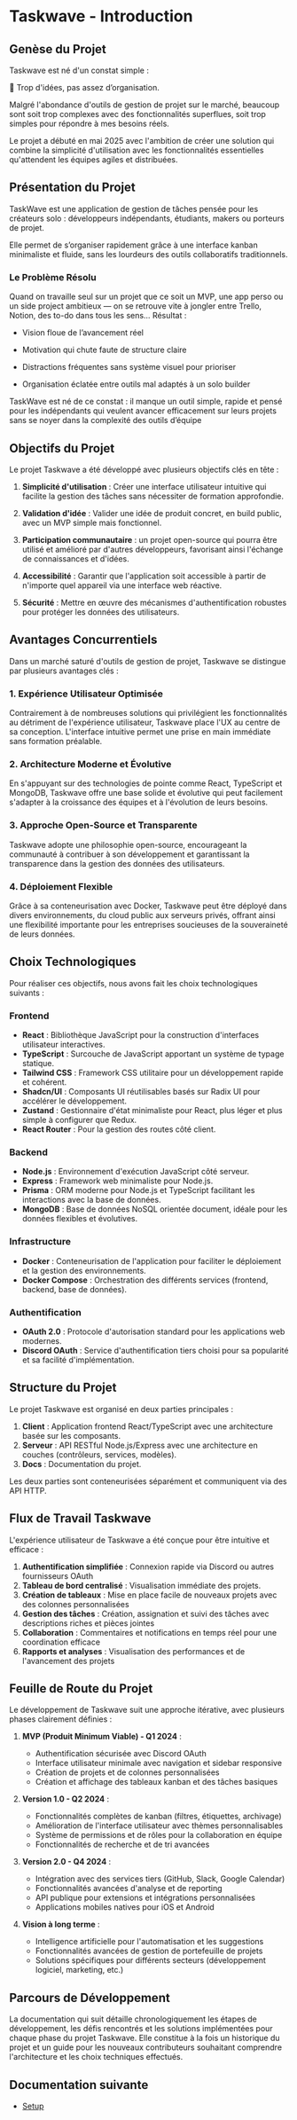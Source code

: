 # Taskwave - Introduction

## Genèse du Projet

Taskwave est né d'un constat simple : 

🧠 Trop d'idées, pas assez d’organisation.

Malgré l'abondance d'outils de gestion de projet sur le marché, beaucoup sont soit trop complexes avec des fonctionnalités superflues, soit trop simples pour répondre à mes besoins réels.

Le projet a débuté en mai 2025 avec l'ambition de créer une solution qui combine la simplicité d'utilisation avec les fonctionnalités essentielles qu'attendent les équipes agiles et distribuées.

## Présentation du Projet

TaskWave est une application de gestion de tâches pensée pour les créateurs solo : développeurs indépendants, étudiants, makers ou porteurs de projet.

Elle permet de s’organiser rapidement grâce à une interface kanban minimaliste et fluide, sans les lourdeurs des outils collaboratifs traditionnels.



### Le Problème Résolu

Quand on travaille seul sur un projet que ce soit un MVP, une app perso ou un side project ambitieux — on se retrouve vite à jongler entre Trello, Notion, des to-do dans tous les sens… Résultat :

- Vision floue de l’avancement réel

- Motivation qui chute faute de structure claire

- Distractions fréquentes sans système visuel pour prioriser

- Organisation éclatée entre outils mal adaptés à un solo builder

TaskWave est né de ce constat : il manque un outil simple, rapide et pensé pour les indépendants qui veulent avancer efficacement sur leurs projets sans se noyer dans la complexité des outils d’équipe

## Objectifs du Projet

Le projet Taskwave a été développé avec plusieurs objectifs clés en tête :

1. **Simplicité d'utilisation** : Créer une interface utilisateur intuitive qui facilite la gestion des tâches sans nécessiter de formation approfondie.

2. **Validation d'idée** : 
Valider une idée de produit concret, en build public, avec un MVP simple mais fonctionnel.

3. **Participation communautaire** :
un projet open-source qui pourra être utilisé et amélioré par d'autres développeurs, favorisant ainsi l'échange de connaissances et d'idées.

4. **Accessibilité** : Garantir que l'application soit accessible à partir de n'importe quel appareil via une interface web réactive.

5. **Sécurité** : Mettre en œuvre des mécanismes d'authentification robustes pour protéger les données des utilisateurs.

## Avantages Concurrentiels

Dans un marché saturé d'outils de gestion de projet, Taskwave se distingue par plusieurs avantages clés :

### 1. Expérience Utilisateur Optimisée

Contrairement à de nombreuses solutions qui privilégient les fonctionnalités au détriment de l'expérience utilisateur, Taskwave place l'UX au centre de sa conception. L'interface intuitive permet une prise en main immédiate sans formation préalable.

### 2. Architecture Moderne et Évolutive

En s'appuyant sur des technologies de pointe comme React, TypeScript et MongoDB, Taskwave offre une base solide et évolutive qui peut facilement s'adapter à la croissance des équipes et à l'évolution de leurs besoins.

### 3. Approche Open-Source et Transparente

Taskwave adopte une philosophie open-source, encourageant la communauté à contribuer à son développement et garantissant la transparence dans la gestion des données des utilisateurs.

### 4. Déploiement Flexible

Grâce à sa conteneurisation avec Docker, Taskwave peut être déployé dans divers environnements, du cloud public aux serveurs privés, offrant ainsi une flexibilité importante pour les entreprises soucieuses de la souveraineté de leurs données.

## Choix Technologiques

Pour réaliser ces objectifs, nous avons fait les choix technologiques suivants :

### Frontend

- **React** : Bibliothèque JavaScript pour la construction d'interfaces utilisateur interactives.
- **TypeScript** : Surcouche de JavaScript apportant un système de typage statique.
- **Tailwind CSS** : Framework CSS utilitaire pour un développement rapide et cohérent.
- **Shadcn/UI** : Composants UI réutilisables basés sur Radix UI pour accélérer le développement.
- **Zustand** : Gestionnaire d'état minimaliste pour React, plus léger et plus simple à configurer que Redux.
- **React Router** : Pour la gestion des routes côté client.

### Backend

- **Node.js** : Environnement d'exécution JavaScript côté serveur.
- **Express** : Framework web minimaliste pour Node.js.
- **Prisma** : ORM moderne pour Node.js et TypeScript facilitant les interactions avec la base de données.
- **MongoDB** : Base de données NoSQL orientée document, idéale pour les données flexibles et évolutives.

### Infrastructure

- **Docker** : Conteneurisation de l'application pour faciliter le déploiement et la gestion des environnements.
- **Docker Compose** : Orchestration des différents services (frontend, backend, base de données).

### Authentification

- **OAuth 2.0** : Protocole d'autorisation standard pour les applications web modernes.
- **Discord OAuth** : Service d'authentification tiers choisi pour sa popularité et sa facilité d'implémentation.

## Structure du Projet

Le projet Taskwave est organisé en deux parties principales :

1. **Client** : Application frontend React/TypeScript avec une architecture basée sur les composants.
2. **Serveur** : API RESTful Node.js/Express avec une architecture en couches (contrôleurs, services, modèles).
3. **Docs** : Documentation du projet.

Les deux parties sont conteneurisées séparément et communiquent via des API HTTP.

## Flux de Travail Taskwave

L'expérience utilisateur de Taskwave a été conçue pour être intuitive et efficace :

1. **Authentification simplifiée** : Connexion rapide via Discord ou autres fournisseurs OAuth
2. **Tableau de bord centralisé** : Visualisation immédiate des projets.
3. **Création de tableaux** : Mise en place facile de nouveaux projets avec des colonnes personnalisées
4. **Gestion des tâches** : Création, assignation et suivi des tâches avec descriptions riches et pièces jointes
5. **Collaboration** : Commentaires et notifications en temps réel pour une coordination efficace
6. **Rapports et analyses** : Visualisation des performances et de l'avancement des projets


## Feuille de Route du Projet

Le développement de Taskwave suit une approche itérative, avec plusieurs phases clairement définies :

1. **MVP (Produit Minimum Viable) - Q1 2024** :

   - Authentification sécurisée avec Discord OAuth
   - Interface utilisateur minimale avec navigation et sidebar responsive
   - Création de projets et de colonnes personnalisées
   - Création et affichage des tableaux kanban et des tâches basiques

2. **Version 1.0 - Q2 2024** :

   - Fonctionnalités complètes de kanban (filtres, étiquettes, archivage)
   - Amélioration de l'interface utilisateur avec thèmes personnalisables
   - Système de permissions et de rôles pour la collaboration en équipe
   - Fonctionnalités de recherche et de tri avancées

3. **Version 2.0 - Q4 2024** :

   - Intégration avec des services tiers (GitHub, Slack, Google Calendar)
   - Fonctionnalités avancées d'analyse et de reporting
   - API publique pour extensions et intégrations personnalisées
   - Applications mobiles natives pour iOS et Android

4. **Vision à long terme** :
   - Intelligence artificielle pour l'automatisation et les suggestions
   - Fonctionnalités avancées de gestion de portefeuille de projets
   - Solutions spécifiques pour différents secteurs (développement logiciel, marketing, etc.)

## Parcours de Développement

La documentation qui suit détaille chronologiquement les étapes de développement, les défis rencontrés et les solutions implémentées pour chaque phase du projet Taskwave. Elle constitue à la fois un historique du projet et un guide pour les nouveaux contributeurs souhaitant comprendre l'architecture et les choix techniques effectués.

## Documentation suivante
- [Setup](01-setup.md)
